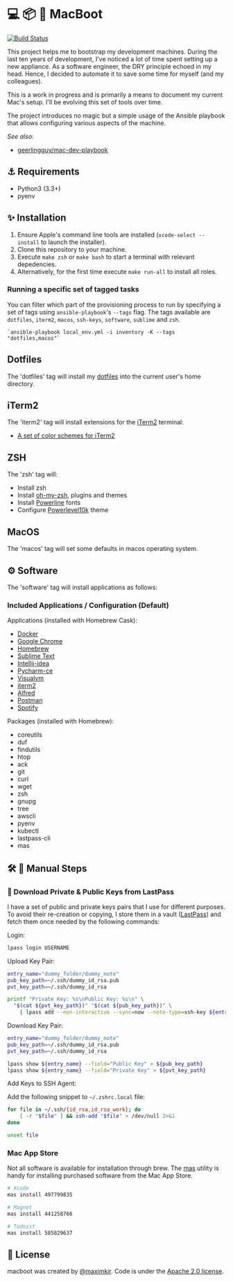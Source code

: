 # 💻 📦 🚀 MacBoot

[![Build Status](https://github.com/maximkir/macboot/workflows/ci-workflow/badge.svg?branch=master)](https://github.com/maximkir/macboot/actions)

This project helps me to bootstrap my development machines. During the last ten years of development, I've noticed a lot of time spent setting up a new appliance.
As a software engineer, the DRY principle echoed in my head. Hence, I decided to automate it to save some time for myself (and my colleagues).

This is a work in progress and is primarily a means to document my current Mac's setup. I'll be evolving this set of tools over time.

The project introduces no magic but a simple usage of the Ansible playbook that allows configuring various aspects of the machine.


*See also*:
  - [geerlingguy/mac-dev-playbook](https://github.com/geerlingguy/mac-dev-playbook)

## ⚓ Requirements
* Python3 (3.3+)
* pyenv

## ✨ Installation

1. Ensure Apple's command line tools are installed (`xcode-select --install` to launch the installer).
2. Clone this repository to your machine.
3. Execute `make zsh` or `make bash` to start a terminal with relevant depedencies.
4. Alternatively, for the first time execute `make run-all` to install all roles.

### Running a specific set of tagged tasks

You can filter which part of the provisioning process to run by specifying a set of tags using `ansible-playbook`'s `--tags` flag. The tags available are `dotfiles`, `iterm2`, `macos`, `ssh-keys`, `software`, `sublime` and `zsh`.

    `ansible-playbook local_env.yml -i inventory -K --tags "dotfiles,macos"`

## Dotfiles

The 'dotfiles' tag will install my [dotfiles](https://github.com/maximkir/dotfiles) into the current user's home directory.


## iTerm2

The 'iterm2' tag will install extensions for the [iTerm2](https://www.iterm2.com/) terminal:
* [A set of color schemes for iTerm2](https://github.com/mbadolato/iTerm2-Color-Schemes)


## ZSH

The 'zsh' tag will:
* Install zsh
* Install [oh-my-zsh](https://ohmyz.sh/), plugins and themes
* Install [Powerline](https://github.com/powerline/fonts) fonts
* Configure [Powerlevel10k](https://github.com/romkatv/powerlevel10k) theme

## MacOS

The 'macos' tag will set some defaults in macos operating system.

## ⚙️ Software

The 'software' tag will install applications as follows:

### Included Applications / Configuration (Default)

Applications (installed with Homebrew Cask):

  - [Docker](https://www.docker.com/)
  - [Google Chrome](https://www.google.com/chrome/)
  - [Homebrew](http://brew.sh/)
  - [Sublime Text](https://www.sublimetext.com/)
  - [Intellij-idea](https://www.jetbrains.com/idea/)
  - [Pycharm-ce](https://www.jetbrains.com/pycharm/)
  - [Visualvm](https://visualvm.github.io/)
  - [iterm2](https://www.iterm2.com/)
  - [Alfred](https://www.alfredapp.com/)
  - [Postman](https://www.getpostman.com/)
  - [Spotify](https://www.spotify.com/)

Packages (installed with Homebrew):

  - coreutils
  - duf
  - findutils
  - htop
  - ack
  - git
  - curl
  - wget
  - zsh
  - gnupg
  - tree
  - awscli
  - pyenv
  - kubectl
  - lastpass-cli
  - mas

## 🛠️ 🐢 Manual Steps

### 🔐 Download Private & Public Keys from LastPass

I have a set of public and private keys pairs that I use for different purposes. To avoid their re-creation or copying, I store them in a vault ([LastPass](https://www.lastpass.com/)) and fetch them once needed by the following commands:

Login:

``` bash
lpass login USERNAME
```

Upload Key Pair:

``` bash
entry_name="dummy_folder/dummy_note"
pub_key_path=~/.ssh/dummy_id_rsa.pub
pvt_key_path=~/.ssh/dummy_id_rsa

printf "Private Key: %s\nPublic Key: %s\n" \
  "$(cat ${pvt_key_path})" "$(cat ${pub_key_path})" \
    | lpass add --non-interactive --sync=now --note-type=ssh-key ${entry_name}
```

Download Key Pair:

``` bash
entry_name="dummy_folder/dummy_note"
pub_key_path=~/.ssh/dummy_id_rsa.pub
pvt_key_path=~/.ssh/dummy_id_rsa

lpass show ${entry_name} --field="Public Key" > ${pub_key_path}
lpass show ${entry_name} --field="Private Key" > ${pvt_key_path}
```

Add Keys to SSH Agent:

Add the following snippet to `~/.zshrc.local` file:

``` bash
for file in ~/.ssh/{id_rsa,id_rsa_work}; do
	[ -r "$file" ] && ssh-add "$file" > /dev/null 2>&1
done

unset file
```

### Mac App Store
Not all software is available for installation through brew. The [mas](https://github.com/mas-cli/mas) utility is handy for installing purchased software from the Mac App Store.


``` bash
# Xcode
mas install 497799835

# Magnet
mas install 441258766

# Todoist
mas install 585829637
```


## 📄 License

macboot was created by [@maximkir](https://github.com/maximkir).
Code is under the [Apache 2.0 license](LICENSE).

